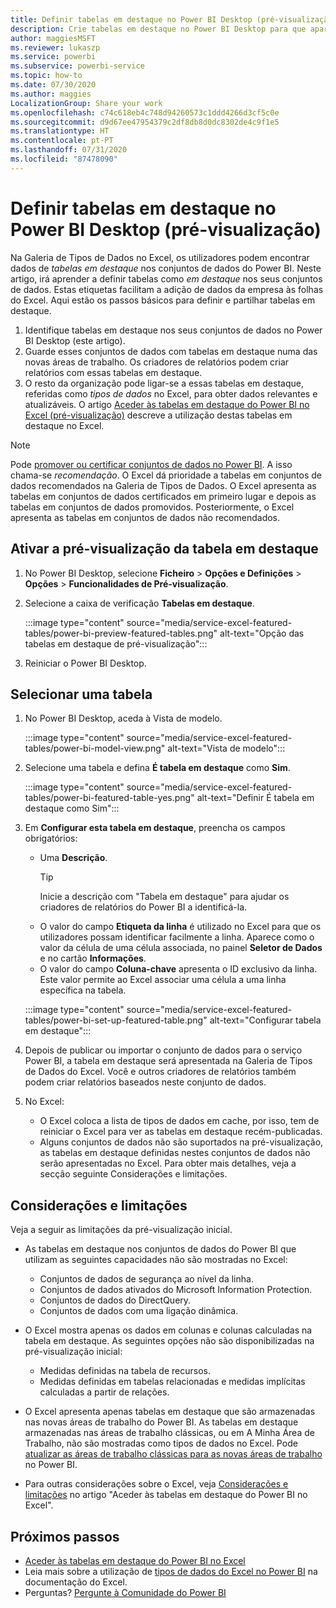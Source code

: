 ```yaml
---
title: Definir tabelas em destaque no Power BI Desktop (pré-visualização)
description: Crie tabelas em destaque no Power BI Desktop para que apareçam na Galeria de Tipos de Dados no Excel.
author: maggiesMSFT
ms.reviewer: lukaszp
ms.service: powerbi
ms.subservice: powerbi-service
ms.topic: how-to
ms.date: 07/30/2020
ms.author: maggies
LocalizationGroup: Share your work
ms.openlocfilehash: c74c618eb4c748d94260573c1ddd4266d3cf5c0e
ms.sourcegitcommit: d9d67ee47954379c2df8db8d0dc8302de4c9f1e5
ms.translationtype: HT
ms.contentlocale: pt-PT
ms.lasthandoff: 07/31/2020
ms.locfileid: "87478090"
---
```

# <a name="set-featured-tables-in-power-bi-desktop-preview"></a>Definir tabelas em destaque no Power BI Desktop (pré-visualização)

Na Galeria de Tipos de Dados no Excel, os utilizadores podem encontrar dados de *tabelas em destaque* nos conjuntos de dados do Power BI. Neste artigo, irá aprender a definir tabelas como *em destaque* nos seus conjuntos de dados. Estas etiquetas facilitam a adição de dados da empresa às folhas do Excel. Aqui estão os passos básicos para definir e partilhar tabelas em destaque.

1. Identifique tabelas em destaque nos seus conjuntos de dados no Power BI Desktop (este artigo).
1. Guarde esses conjuntos de dados com tabelas em destaque numa das novas áreas de trabalho. Os criadores de relatórios podem criar relatórios com essas tabelas em destaque. 
1. O resto da organização pode ligar-se a essas tabelas em destaque, referidas como *tipos de dados* no Excel, para obter dados relevantes e atualizáveis. O artigo [Aceder às tabelas em destaque do Power BI no Excel (pré-visualização)](service-excel-featured-tables.md) descreve a utilização destas tabelas em destaque no Excel.

> [!NOTE]
> Pode [promover ou certificar conjuntos de dados no Power BI](../connect-data/service-datasets-promote.md). A isso chama-se *recomendação*. O Excel dá prioridade a tabelas em conjuntos de dados recomendados na Galeria de Tipos de Dados. O Excel apresenta as tabelas em conjuntos de dados certificados em primeiro lugar e depois as tabelas em conjuntos de dados promovidos. Posteriormente, o Excel apresenta as tabelas em conjuntos de dados não recomendados. 

## <a name="turn-on-the-featured-table-preview"></a>Ativar a pré-visualização da tabela em destaque

1. No Power BI Desktop, selecione **Ficheiro** > **Opções e Definições** > **Opções** > **Funcionalidades de Pré-visualização**.
2. Selecione a caixa de verificação **Tabelas em destaque**.

    :::image type="content" source="media/service-excel-featured-tables/power-bi-preview-featured-tables.png" alt-text="Opção das tabelas em destaque de pré-visualização":::

3. Reiniciar o Power BI Desktop.

## <a name="select-a-table"></a>Selecionar uma tabela

1. No Power BI Desktop, aceda à Vista de modelo.

    :::image type="content" source="media/service-excel-featured-tables/power-bi-model-view.png" alt-text="Vista de modelo":::
 
2. Selecione uma tabela e defina **É tabela em destaque** como **Sim**.

    :::image type="content" source="media/service-excel-featured-tables/power-bi-featured-table-yes.png" alt-text="Definir É tabela em destaque como Sim":::

4. Em **Configurar esta tabela em destaque**, preencha os campos obrigatórios:

    - Uma **Descrição**. 
        > [!TIP]
        > Inicie a descrição com "Tabela em destaque" para ajudar os criadores de relatórios do Power BI a identificá-la.
    - O valor do campo **Etiqueta da linha** é utilizado no Excel para que os utilizadores possam identificar facilmente a linha. Aparece como o valor da célula de uma célula associada, no painel **Seletor de Dados** e no cartão **Informações**. 
    - O valor do campo **Coluna-chave** apresenta o ID exclusivo da linha. Este valor permite ao Excel associar uma célula a uma linha específica na tabela.

    :::image type="content" source="media/service-excel-featured-tables/power-bi-set-up-featured-table.png" alt-text="Configurar tabela em destaque":::

1. Depois de publicar ou importar o conjunto de dados para o serviço Power BI, a tabela em destaque será apresentada na Galeria de Tipos de Dados do Excel. Você e outros criadores de relatórios também podem criar relatórios baseados neste conjunto de dados.

1. No Excel: 
    - O Excel coloca a lista de tipos de dados em cache, por isso, tem de reiniciar o Excel para ver as tabelas em destaque recém-publicadas.
    - Alguns conjuntos de dados não são suportados na pré-visualização, as tabelas em destaque definidas nestes conjuntos de dados não serão apresentadas no Excel. Para obter mais detalhes, veja a secção seguinte Considerações e limitações.

## <a name="considerations-and-limitations"></a>Considerações e limitações

Veja a seguir as limitações da pré-visualização inicial.

- As tabelas em destaque nos conjuntos de dados do Power BI que utilizam as seguintes capacidades não são mostradas no Excel: 

    - Conjuntos de dados de segurança ao nível da linha.
    - Conjuntos de dados ativados do Microsoft Information Protection.
    - Conjuntos de dados do DirectQuery.
    - Conjuntos de dados com uma ligação dinâmica.

- O Excel mostra apenas os dados em colunas e colunas calculadas na tabela em destaque. As seguintes opções não são disponibilizadas na pré-visualização inicial:

    - Medidas definidas na tabela de recursos.
    - Medidas definidas em tabelas relacionadas e medidas implícitas calculadas a partir de relações.

- O Excel apresenta apenas tabelas em destaque que são armazenadas nas novas áreas de trabalho do Power BI. As tabelas em destaque armazenadas nas áreas de trabalho clássicas, ou em A Minha Área de Trabalho, não são mostradas como tipos de dados no Excel. Pode [atualizar as áreas de trabalho clássicas para as novas áreas de trabalho](service-upgrade-workspaces.md) no Power BI.
- Para outras considerações sobre o Excel, veja [Considerações e limitações](service-excel-featured-tables.md#considerations-and-limitations) no artigo "Aceder às tabelas em destaque do Power BI no Excel".

## <a name="next-steps"></a>Próximos passos

- [Aceder às tabelas em destaque do Power BI no Excel](service-excel-featured-tables.md)
- Leia mais sobre a utilização de [tipos de dados do Excel no Power BI](https://support.office.com/article/use-excel-data-types-from-power-bi-preview-cd8938ce-f963-444d-b82a-7140848241e9) na documentação do Excel.
- Perguntas? [Pergunte à Comunidade do Power BI](https://community.powerbi.com/)

